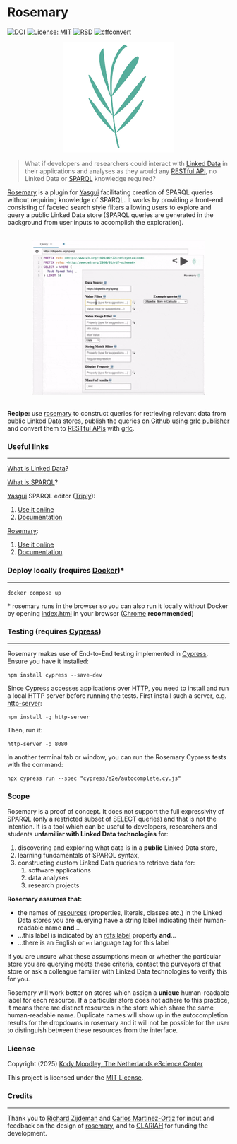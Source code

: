 

# Rosemary
[![DOI](https://zenodo.org/badge/914423135.svg)](https://doi.org/10.5281/zenodo.14624851) [![License: MIT](https://img.shields.io/badge/License-MIT-yellow.svg)](https://opensource.org/licenses/MIT) [![RSD](https://img.shields.io/badge/rsd-grlc_sustainability-blue.svg)](https://research-software-directory.org/projects/enhancing-the-sustainability-of-grlc) [![cffconvert](https://github.com/yasgui-with-rosemary/app/actions/workflows/cffconvert.yml/badge.svg)](https://github.com/yasgui-with-rosemary/app/actions/workflows/cffconvert.yml)

<div align="center">
<img src="img/rosemary-logo-v1.png" alt="rosemary logo" height="250">
</div>

> What if developers and researchers could interact with [Linked Data](https://www.w3.org/DesignIssues/LinkedData) in their applications and analyses as they would any [RESTful API](https://www.geeksforgeeks.org/rest-api-introduction/), no Linked Data or [SPARQL](https://sparql.dev/) knowledge required?

[Rosemary](http://github.com/yasgui-with-rosemary/app) is a plugin for [Yasgui](https://yasgui.triply.cc/) facilitating creation of SPARQL queries without requiring knowledge of SPARQL. It works by providing a front-end consisting of faceted search style filters allowing users to explore and query a public Linked Data store (SPARQL queries are generated in the background from user inputs to accomplish the exploration).

<br>
<div align="center">
<img src="img/rosemary-filters-typing.gif" alt="rosemary animated screenshot" height="350">
</div>
<br>

**Recipe:** use [rosemary](http://github.com/yasgui-with-rosemary/app) to construct queries for retrieving relevant data from public Linked Data stores, publish the queries on [Github](http://github.com) using [grlc publisher](https://github.com/CLARIAH/yasgui-grlc-publisher) and convert them to [RESTful APIs](https://www.geeksforgeeks.org/rest-api-introduction/) with [grlc](http://grlc.io).

### Useful links
---
[What is Linked Data](https://rubenverborgh.github.io/WebFundamentals/semantic-web/)?

[What is SPARQL](https://www.w3.org/TR/sparql11-query/)?

[Yasgui](https://yasgui.triply.cc/) SPARQL editor ([Triply](https://triply.cc/en-US)):
1. [Use it online](https://yasgui.triply.cc/)
2. [Documentation](https://triply.cc/docs/yasgui/)

[Rosemary](http://github.com/yasgui-with-rosemary/app):
1. [Use it online](http://yasgui-with-rosemary.github.io/app)
2. [Documentation](http://yasgui-with-rosemary.github.io/docs)

### Deploy locally (requires [Docker](https://www.docker.com/))*
---
    docker compose up

\* rosemary runs in the browser so you can also run it locally without Docker by opening [index.html](https://github.com/yasgui-with-rosemary/app/blob/main/index.html) in your browser ([Chrome](https://www.google.com/chrome/) **recommended**)

### Testing (requires [Cypress](https://www.npmjs.com/package/cypress))
---
Rosemary makes use of End-to-End testing implemented in [Cypress](https://www.npmjs.com/package/cypress). Ensure you have it installed:


    npm install cypress --save-dev


Since Cypress accesses applications over HTTP, you need to install and run a local HTTP server before running the tests. First install such a server, e.g. [http-server](https://www.npmjs.com/package/http-server):


    npm install -g http-server


Then, run it:


    http-server -p 8080


In another terminal tab or window, you can run the Rosemary Cypress tests with the command:

    npx cypress run --spec "cypress/e2e/autocomplete.cy.js"

### Scope
Rosemary is a proof of concept. It does not support the full expressivity of SPARQL (only a restricted subset of [SELECT](https://www.w3.org/TR/sparql11-query/#select) queries) and that is not the intention. It is a tool which can be useful to developers, researchers and students **unfamiliar with Linked Data technologies** for:

1. discovering and exploring what data is in a **public** Linked Data store,
2. learning fundamentals of SPARQL syntax,
3. constructing custom Linked Data queries to retrieve data for:
   1. software applications
   2. data analyses
   3. research projects

**Rosemary assumes that:**

- the names of [resources](https://www.w3.org/TR/rdf12-schema/#ch_classes) (properties, literals, classes etc.) in the Linked Data stores you are querying have a string label indicating their human-readable name **and**...
- ...this label is indicated by an [rdfs:label](https://www.w3.org/TR/rdf12-schema/#ch_label) property **and**...
- ...there is an English or `en` language tag for this label

If you are unsure what these assumptions mean or whether the particular store you are querying meets these criteria, contact the purveyors of that store or ask a colleague familiar with Linked Data technologies to verify this for you.

Rosemary will work better on stores which assign a **unique** human-readable label for each resource. If a particular store does not adhere to this practice, it means there are distinct resources in the store which share the same human-readable name. Duplicate names will show up in the autocompletion results for the dropdowns in rosemary and it will not be possible for the user to distinguish between these resources from the interface.
   
### License
Copyright (2025) [Kody Moodley, The Netherlands eScience Center](https://www.esciencecenter.nl/team/dr-kody-moodley/)

This project is licensed under the [MIT License](LICENSE).

### Credits
---
Thank you to [Richard Zijdeman](https://www.clariah.nl/nl/personen/richard-zijdeman) and [Carlos Martinez-Ortiz](https://www.esciencecenter.nl/team/dr-carlos-martinez-ortiz/) for input and feedback on the design of [rosemary](http://github/yasgui-with-rosemary/app), and to [CLARIAH](https://www.clariah.nl/) for funding the development.


